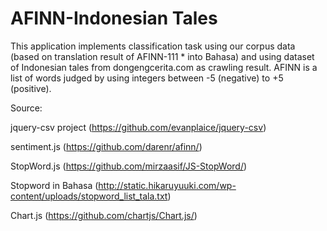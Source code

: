 # AFINN-Indonesian Tales
This application implements classification task using our corpus data (based on translation result of AFINN-111 * into Bahasa) and using dataset of Indonesian tales from dongengcerita.com as crawling result. AFINN is a list of words judged by using integers between -5 (negative) to +5 (positive).

Source: 

jquery-csv project (https://github.com/evanplaice/jquery-csv)

sentiment.js (https://github.com/darenr/afinn/)

StopWord.js (https://github.com/mirzaasif/JS-StopWord/)

Stopword in Bahasa (http://static.hikaruyuuki.com/wp-content/uploads/stopword_list_tala.txt)

Chart.js (https://github.com/chartjs/Chart.js/)
